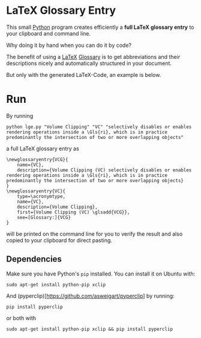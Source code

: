 # LaTeX Glossary Entry
This small [Python](https://www.python.org) program creates efficiently a **full LaTeX glossary entry** to your clipboard and command line.

Why doing it by hand when you can do it by code?

The benefit of using a [LaTeX](https://www.latex-project.org) [Glossary](http://tug.ctan.org/macros/latex/contrib/glossaries/glossariesbegin.pdf) is to get abbreviations and their descriptions nicely and automatically structured in your document.

But only with the generated LaTeX-Code, an example is below. 

# Run
By running

```
python lge.py "Volume Clipping" "VC" "selectively disables or enables rendering operations inside a \Gls{ri}, which is in practice predominantly the intersection of two or more overlapping objects"
```

a full LaTeX glossary entry as

```
\newglossaryentry{VCG}{
    name={VC},
    description={Volume Clipping (VC) selectively disables or enables rendering operations inside a \Gls{ri}, which is in practice predominantly the intersection of two or more overlapping objects}
}
\newglossaryentry{VC}{
    type=\acronymtype,
    name={VC},
    description={Volume Clipping},
    first={Volume Clipping (VC) \glsadd{VCG}},
    see=[Glossary:]{VCG}
}
```
will be printed on the command line for you to verify the result and also copied to your clipboard for direct pasting.

## Dependencies
Make sure you have Python's `pip` installed. You can install it on Ubuntu with:

```
sudo apt-get install python-pip xclip
```
And (pyperclip)[https://github.com/asweigart/pyperclip] by running:

```
pip install pyperclip
```
or both with
```
sudo apt-get install python-pip xclip && pip install pyperclip
```
